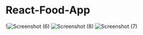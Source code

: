 # React-Food-App
!![Screenshot (6)](https://user-images.githubusercontent.com/94676913/155569472-0a17b1b1-fba1-4a02-8cc7-48ed8f4ed8e9.png)
![Screenshot (8)](https://user-images.githubusercontent.com/94676913/155570053-e9ee621a-ae76-4767-acea-a709eca4ba87.png)
![Screenshot (7)](https://user-images.githubusercontent.com/94676913/155570585-b20ef2f4-c3f5-456f-a4f6-4068b2aeded0.png)


